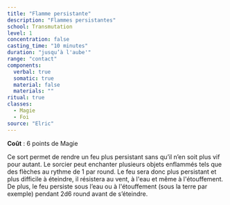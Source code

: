 ```yaml
---
title: "Flamme persistante"
description: "Flammes persistantes"
school: Transmutation
level: 1
concentration: false
casting_time: "10 minutes"
duration: "jusqu’à l'aube'"
range: "contact"
components:
  verbal: true
  somatic: true
  material: false
  materials: ""
ritual: true
classes:
  - Magie
  - Foi
source: "Elric"
---
```

**Coût** : 6 points de Magie  

Ce sort permet de rendre un feu plus persistant sans qu’il n’en soit plus vif pour autant. Le sorcier peut enchanter plusieurs objets enflammés tels que des flèches au rythme de 1 par round. Le feu sera donc plus persistant et plus difficile à éteindre, il résistera au vent, à l'eau et même à l'étouffement. De plus, le feu persiste sous l’eau ou à l'étouffement (sous la terre par exemple) pendant 2d6 round avant de s’éteindre.  
